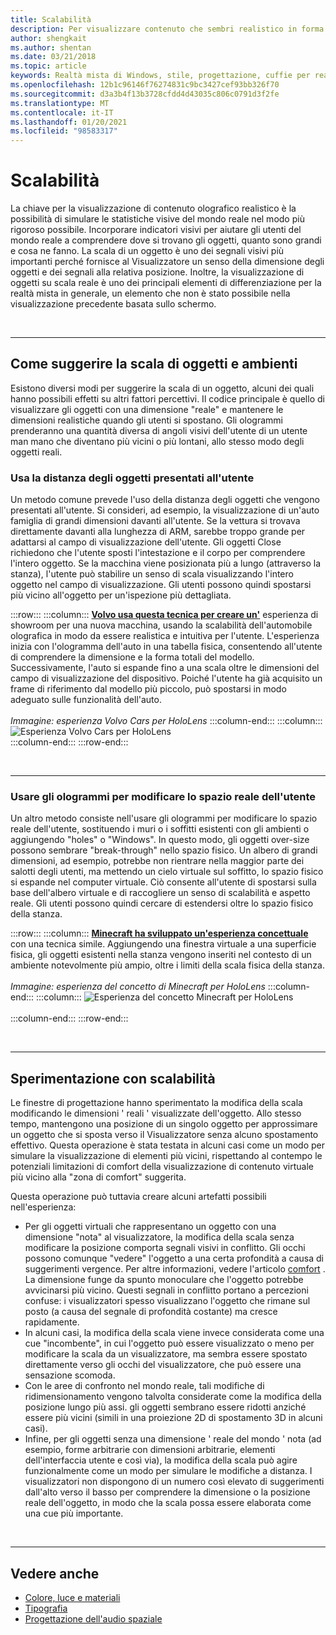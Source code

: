 ```yaml
---
title: Scalabilità
description: Per visualizzare contenuto che sembri realistico in forma olografica, è importante simulare quanto più possibile le statistiche visive del mondo reale.
author: shengkait
ms.author: shentan
ms.date: 03/21/2018
ms.topic: article
keywords: Realtà mista di Windows, stile, progettazione, cuffie per realtà mista, auricolare di realtà mista di Windows, auricolare di realtà virtuale, HoloLens, scala, ologrammi
ms.openlocfilehash: 12b1c96146f76274831c9bc3427cef93bb326f70
ms.sourcegitcommit: d3a3b4f13b3728cfdd4d43035c806c0791d3f2fe
ms.translationtype: MT
ms.contentlocale: it-IT
ms.lasthandoff: 01/20/2021
ms.locfileid: "98583317"
---
```

# <a name="scale"></a>Scalabilità

La chiave per la visualizzazione di contenuto olografico realistico è la possibilità di simulare le statistiche visive del mondo reale nel modo più rigoroso possibile. Incorporare indicatori visivi per aiutare gli utenti del mondo reale a comprendere dove si trovano gli oggetti, quanto sono grandi e cosa ne fanno. La scala di un oggetto è uno dei segnali visivi più importanti perché fornisce al Visualizzatore un senso della dimensione degli oggetti e dei segnali alla relativa posizione. Inoltre, la visualizzazione di oggetti su scala reale è uno dei principali elementi di differenziazione per la realtà mista in generale, un elemento che non è stato possibile nella visualizzazione precedente basata sullo schermo.

<br>

---

## <a name="how-to-suggest-the-scale-of-objects-and-environments"></a>Come suggerire la scala di oggetti e ambienti

Esistono diversi modi per suggerire la scala di un oggetto, alcuni dei quali hanno possibili effetti su altri fattori percettivi. Il codice principale è quello di visualizzare gli oggetti con una dimensione "reale" e mantenere le dimensioni realistiche quando gli utenti si spostano. Gli ologrammi prenderanno una quantità diversa di angoli visivi dell'utente di un utente man mano che diventano più vicini o più lontani, allo stesso modo degli oggetti reali.

### <a name="use-the-distance-of-objects-as-theyre-presented-to-the-user"></a>Usa la distanza degli oggetti presentati all'utente

Un metodo comune prevede l'uso della distanza degli oggetti che vengono presentati all'utente. Si consideri, ad esempio, la visualizzazione di un'auto famiglia di grandi dimensioni davanti all'utente. Se la vettura si trovava direttamente davanti alla lunghezza di ARM, sarebbe troppo grande per adattarsi al campo di visualizzazione dell'utente. Gli oggetti Close richiedono che l'utente sposti l'intestazione e il corpo per comprendere l'intero oggetto. Se la macchina viene posizionata più a lungo (attraverso la stanza), l'utente può stabilire un senso di scala visualizzando l'intero oggetto nel campo di visualizzazione. Gli utenti possono quindi spostarsi più vicino all'oggetto per un'ispezione più dettagliata.

:::row:::
    :::column:::
        **[Volvo usa questa tecnica per creare un'](https://www.youtube.com/watch?v=DilzwF90vec)** esperienza di showroom per una nuova macchina, usando la scalabilità dell'automobile olografica in modo da essere realistica e intuitiva per l'utente. L'esperienza inizia con l'ologramma dell'auto in una tabella fisica, consentendo all'utente di comprendere la dimensione e la forma totali del modello. Successivamente, l'auto si espande fino a una scala oltre le dimensioni del campo di visualizzazione del dispositivo. Poiché l'utente ha già acquisito un frame di riferimento dal modello più piccolo, può spostarsi in modo adeguato sulle funzionalità dell'auto.<br>
        <br>
        *Immagine: esperienza Volvo Cars per HoloLens*
    :::column-end:::
        :::column:::
       ![Esperienza Volvo Cars per HoloLens](images/volvo-cars-microsoft-hololens-experience01-640px.jpg)<br>
    :::column-end:::
:::row-end:::


<br>

---

### <a name="use-holograms-to-modify-the-users-real-space"></a>Usare gli ologrammi per modificare lo spazio reale dell'utente

Un altro metodo consiste nell'usare gli ologrammi per modificare lo spazio reale dell'utente, sostituendo i muri o i soffitti esistenti con gli ambienti o aggiungendo "holes" o "Windows". In questo modo, gli oggetti over-size possono sembrare "break-through" nello spazio fisico. Un albero di grandi dimensioni, ad esempio, potrebbe non rientrare nella maggior parte dei salotti degli utenti, ma mettendo un cielo virtuale sul soffitto, lo spazio fisico si espande nel computer virtuale. Ciò consente all'utente di spostarsi sulla base dell'albero virtuale e di raccogliere un senso di scalabilità e aspetto reale. Gli utenti possono quindi cercare di estendersi oltre lo spazio fisico della stanza.

:::row:::
    :::column:::
        **[Minecraft ha sviluppato un'esperienza concettuale](https://minecraft.net/)** con una tecnica simile. Aggiungendo una finestra virtuale a una superficie fisica, gli oggetti esistenti nella stanza vengono inseriti nel contesto di un ambiente notevolmente più ampio, oltre i limiti della scala fisica della stanza.<br>
        <br>
        *Immagine: esperienza del concetto di Minecraft per HoloLens*
    :::column-end:::
        :::column:::
       ![Esperienza del concetto Minecraft per HoloLens](images/800px-minecraftwindow-640px.jpg)<br><br>
    :::column-end:::
:::row-end:::


<br>

---


## <a name="experimenting-with-scale"></a>Sperimentazione con scalabilità

Le finestre di progettazione hanno sperimentato la modifica della scala modificando le dimensioni ' reali ' visualizzate dell'oggetto. Allo stesso tempo, mantengono una posizione di un singolo oggetto per approssimare un oggetto che si sposta verso il Visualizzatore senza alcuno spostamento effettivo. Questa operazione è stata testata in alcuni casi come un modo per simulare la visualizzazione di elementi più vicini, rispettando al contempo le potenziali limitazioni di comfort della visualizzazione di contenuto virtuale più vicino alla "zona di comfort" suggerita.

Questa operazione può tuttavia creare alcuni artefatti possibili nell'esperienza:
* Per gli oggetti virtuali che rappresentano un oggetto con una dimensione "nota" al visualizzatore, la modifica della scala senza modificare la posizione comporta segnali visivi in conflitto. Gli occhi possono comunque "vedere" l'oggetto a una certa profondità a causa di suggerimenti vergence. Per altre informazioni, vedere l'articolo [comfort](comfort.md) . La dimensione funge da spunto monoculare che l'oggetto potrebbe avvicinarsi più vicino. Questi segnali in conflitto portano a percezioni confuse: i visualizzatori spesso visualizzano l'oggetto che rimane sul posto (a causa del segnale di profondità costante) ma cresce rapidamente.
* In alcuni casi, la modifica della scala viene invece considerata come una cue "incombente", in cui l'oggetto può essere visualizzato o meno per modificare la scala da un visualizzatore, ma sembra essere spostato direttamente verso gli occhi del visualizzatore, che può essere una sensazione scomoda.
* Con le aree di confronto nel mondo reale, tali modifiche di ridimensionamento vengono talvolta considerate come la modifica della posizione lungo più assi. gli oggetti sembrano essere ridotti anziché essere più vicini (simili in una proiezione 2D di spostamento 3D in alcuni casi).
* Infine, per gli oggetti senza una dimensione ' reale del mondo ' nota (ad esempio, forme arbitrarie con dimensioni arbitrarie, elementi dell'interfaccia utente e così via), la modifica della scala può agire funzionalmente come un modo per simulare le modifiche a distanza. I visualizzatori non dispongono di un numero così elevato di suggerimenti dall'alto verso il basso per comprendere la dimensione o la posizione reale dell'oggetto, in modo che la scala possa essere elaborata come una cue più importante.

<br>

---

## <a name="see-also"></a>Vedere anche
* [Colore, luce e materiali](./color-light-and-materials.md)
* [Tipografia](typography.md)
* [Progettazione dell'audio spaziale](spatial-sound-design.md)